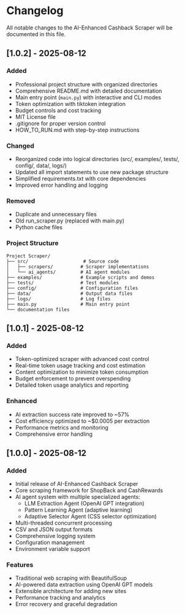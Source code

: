 # Changelog

All notable changes to the AI-Enhanced Cashback Scraper will be documented in this file.

## [1.0.2] - 2025-08-12

### Added
- Professional project structure with organized directories
- Comprehensive README.md with detailed documentation
- Main entry point (`main.py`) with interactive and CLI modes
- Token optimization with tiktoken integration
- Budget controls and cost tracking
- MIT License file
- .gitignore for proper version control
- HOW_TO_RUN.md with step-by-step instructions

### Changed
- Reorganized code into logical directories (src/, examples/, tests/, config/, data/, logs/)
- Updated all import statements to use new package structure
- Simplified requirements.txt with core dependencies
- Improved error handling and logging

### Removed
- Duplicate and unnecessary files
- Old run_scraper.py (replaced with main.py)
- Python cache files

### Project Structure
```
Project Scraper/
├── src/                    # Source code
│   ├── scrapers/          # Scraper implementations
│   └── ai_agents/         # AI agent modules
├── examples/              # Example scripts and demos
├── tests/                 # Test modules  
├── config/                # Configuration files
├── data/                  # Output data files
├── logs/                  # Log files
├── main.py                # Main entry point
└── documentation files
```

## [1.0.1] - 2025-08-12

### Added
- Token-optimized scraper with advanced cost control
- Real-time token usage tracking and cost estimation
- Content optimization to minimize token consumption
- Budget enforcement to prevent overspending
- Detailed token usage analytics and reporting

### Enhanced
- AI extraction success rate improved to ~57%
- Cost efficiency optimized to ~$0.0005 per extraction
- Performance metrics and monitoring
- Comprehensive error handling

## [1.0.0] - 2025-08-12

### Added
- Initial release of AI-Enhanced Cashback Scraper
- Core scraping framework for ShopBack and CashRewards
- AI agent system with multiple specialized agents:
  - LLM Extraction Agent (OpenAI GPT integration)
  - Pattern Learning Agent (adaptive learning)
  - Adaptive Selector Agent (CSS selector optimization)
- Multi-threaded concurrent processing
- CSV and JSON output formats
- Comprehensive logging system
- Configuration management
- Environment variable support

### Features
- Traditional web scraping with BeautifulSoup
- AI-powered data extraction using OpenAI GPT models
- Extensible architecture for adding new sites
- Performance tracking and analytics
- Error recovery and graceful degradation
